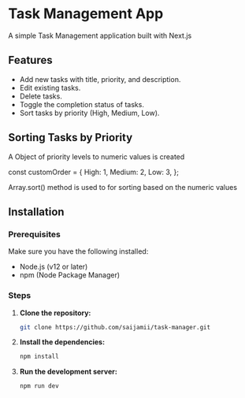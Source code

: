 # Task Management App

A simple Task Management application built with Next.js

## Features

- Add new tasks with title, priority, and description.
- Edit existing tasks.
- Delete tasks.
- Toggle the completion status of tasks.
- Sort tasks by priority (High, Medium, Low).

## Sorting Tasks by Priority

A Object of priority levels to numeric values is created

const customOrder = {
High: 1,
Medium: 2,
Low: 3,
};

Array.sort() method is used to for sorting based on the numeric values

## Installation

### Prerequisites

Make sure you have the following installed:

- Node.js (v12 or later)
- npm (Node Package Manager)

### Steps

1. **Clone the repository:**

   ```bash
   git clone https://github.com/saijamii/task-manager.git
   ```

    

2. **Install the dependencies:**

    ```bash
    npm install
    ```

3. **Run the development server:**
   
    ```bash
    npm run dev
    ```

